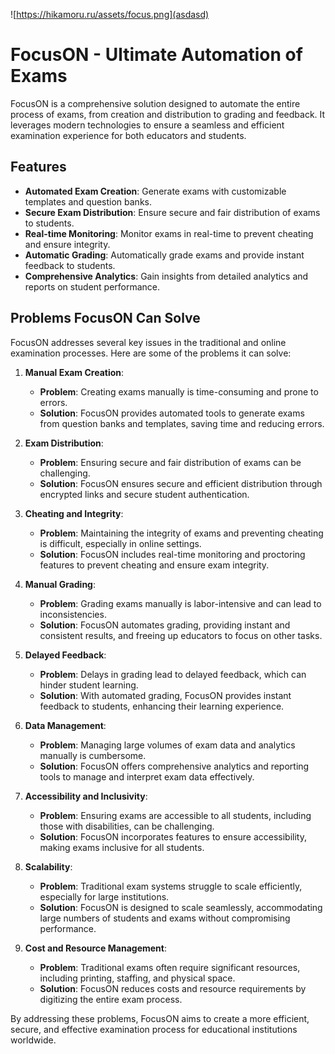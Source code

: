 ![https://hikamoru.ru/assets/focus.png](asdasd)


# FocusON - Ultimate Automation of Exams


FocusON is a comprehensive solution designed to automate the entire process of exams, from creation and distribution to grading and feedback. It leverages modern technologies to ensure a seamless and efficient examination experience for both educators and students.

## Features

- **Automated Exam Creation**: Generate exams with customizable templates and question banks.
- **Secure Exam Distribution**: Ensure secure and fair distribution of exams to students.
- **Real-time Monitoring**: Monitor exams in real-time to prevent cheating and ensure integrity.
- **Automatic Grading**: Automatically grade exams and provide instant feedback to students.
- **Comprehensive Analytics**: Gain insights from detailed analytics and reports on student performance.

## Problems FocusON Can Solve

FocusON addresses several key issues in the traditional and online examination processes. Here are some of the problems it can solve:

1. **Manual Exam Creation**:
   - **Problem**: Creating exams manually is time-consuming and prone to errors.
   - **Solution**: FocusON provides automated tools to generate exams from question banks and templates, saving time and reducing errors.

2. **Exam Distribution**:
   - **Problem**: Ensuring secure and fair distribution of exams can be challenging.
   - **Solution**: FocusON ensures secure and efficient distribution through encrypted links and secure student authentication.

3. **Cheating and Integrity**:
   - **Problem**: Maintaining the integrity of exams and preventing cheating is difficult, especially in online settings.
   - **Solution**: FocusON includes real-time monitoring and proctoring features to prevent cheating and ensure exam integrity.

4. **Manual Grading**:
   - **Problem**: Grading exams manually is labor-intensive and can lead to inconsistencies.
   - **Solution**: FocusON automates grading, providing instant and consistent results, and freeing up educators to focus on other tasks.

5. **Delayed Feedback**:
   - **Problem**: Delays in grading lead to delayed feedback, which can hinder student learning.
   - **Solution**: With automated grading, FocusON provides instant feedback to students, enhancing their learning experience.

6. **Data Management**:
   - **Problem**: Managing large volumes of exam data and analytics manually is cumbersome.
   - **Solution**: FocusON offers comprehensive analytics and reporting tools to manage and interpret exam data effectively.

7. **Accessibility and Inclusivity**:
   - **Problem**: Ensuring exams are accessible to all students, including those with disabilities, can be challenging.
   - **Solution**: FocusON incorporates features to ensure accessibility, making exams inclusive for all students.

8. **Scalability**:
   - **Problem**: Traditional exam systems struggle to scale efficiently, especially for large institutions.
   - **Solution**: FocusON is designed to scale seamlessly, accommodating large numbers of students and exams without compromising performance.

9. **Cost and Resource Management**:
   - **Problem**: Traditional exams often require significant resources, including printing, staffing, and physical space.
   - **Solution**: FocusON reduces costs and resource requirements by digitizing the entire exam process.

By addressing these problems, FocusON aims to create a more efficient, secure, and effective examination process for educational institutions worldwide.